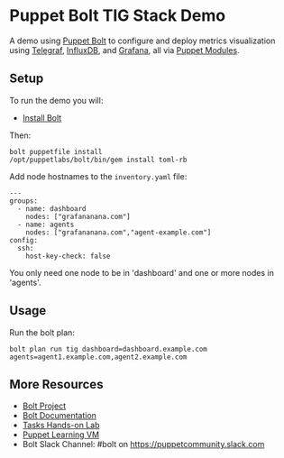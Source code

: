# Puppet Bolt TIG Stack Demo

A demo using [Puppet Bolt](https://puppet.com/docs/bolt) to configure and deploy metrics visualization using [Telegraf](https://forge.puppet.com/puppet/telegraf), [InfluxDB](https://forge.puppet.com/quadriq/influxdb), and [Grafana](https://forge.puppet.com/puppet/grafana), all via [Puppet Modules](https://puppet.com/docs/puppet/6.2/modules_fundamentals.html).

## Setup

To run the demo you will:

* [Install Bolt](https://puppet.com/docs/bolt/latest/bolt_installing.html)

Then:
```
bolt puppetfile install
/opt/puppetlabs/bolt/bin/gem install toml-rb
```

Add node hostnames to the `inventory.yaml` file:
```
---
groups:
  - name: dashboard
    nodes: ["grafananana.com"]
  - name: agents
    nodes: ["grafananana.com","agent-example.com"]
config:
  ssh:
    host-key-check: false
```

You only need one node to be in 'dashboard' and one or more nodes in 'agents'.

## Usage

Run the bolt plan:
```
bolt plan run tig dashboard=dashboard.example.com agents=agent1.example.com,agent2.example.com
```

## More Resources

* [Bolt Project](https://github.com/puppetlabs/bolt)
* [Bolt Documentation](https://puppet.com/docs/bolt/latest/bolt.html)
* [Tasks Hands-on Lab](https://github.com/puppetlabs/tasks-hands-on-lab#puppet-tasks-hands-on-lab)
* [Puppet Learning VM](https://learn.puppet.com/course/puppet-orchestration-bolt-and-tasks)
* Bolt Slack Channel: #bolt on https://puppetcommunity.slack.com
